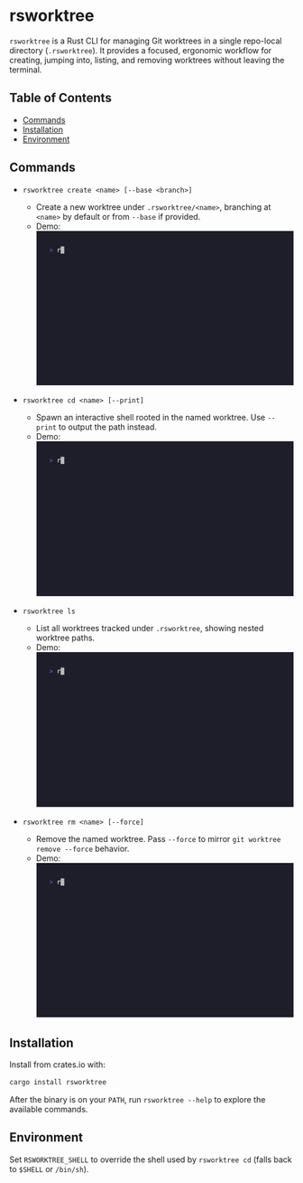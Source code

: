 # rsworktree

`rsworktree` is a Rust CLI for managing Git worktrees in a single repo-local directory (`.rsworktree`). It provides a focused, ergonomic workflow for creating, jumping into, listing, and removing worktrees without leaving the terminal.

## Table of Contents

- [Commands](#commands)
- [Installation](#installation)
- [Environment](#environment)

## Commands

- `rsworktree create <name> [--base <branch>]`
  - Create a new worktree under `.rsworktree/<name>`, branching at `<name>` by default or from `--base` if provided.
  - Demo: ![Create demo](tapes/gifs/create.gif)

- `rsworktree cd <name> [--print]`
  - Spawn an interactive shell rooted in the named worktree. Use `--print` to output the path instead.
  - Demo: ![CD demo](tapes/gifs/cd.gif)

- `rsworktree ls`
  - List all worktrees tracked under `.rsworktree`, showing nested worktree paths.
  - Demo: ![List demo](tapes/gifs/ls.gif)

- `rsworktree rm <name> [--force]`
  - Remove the named worktree. Pass `--force` to mirror `git worktree remove --force` behavior.
  - Demo: ![Remove demo](tapes/gifs/rm.gif)

## Installation

Install from crates.io with:

```bash
cargo install rsworktree
```

After the binary is on your `PATH`, run `rsworktree --help` to explore the available commands.

## Environment

Set `RSWORKTREE_SHELL` to override the shell used by `rsworktree cd` (falls back to `$SHELL` or `/bin/sh`).
